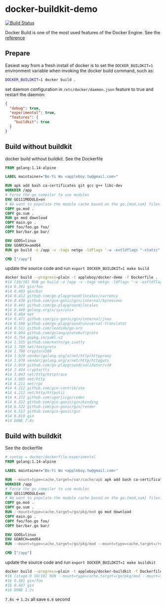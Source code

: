 # docker-buildkit-demo

[![Build Status](https://cloud.drone.io/api/badges/go-training/docker-buildkit-demo/status.svg)](https://cloud.drone.io/go-training/docker-buildkit-demo)

Docker Build is one of the most used features of the Docker Engine. See the [reference](https://docs.docker.com/develop/develop-images/build_enhancements/)

## Prepare

Easiest way from a fresh install of docker is to set the `DOCKER_BUILDKIT=1` environment variable when invoking the docker build command, such as:

```sh
DOCKER_BUILDKIT=1 docker build .
```

set daemon configuration in `/etc/docker/daemon.json` feature to true and restart the daemon:

```json
{
  "debug": true,
  "experimental": true,
  "features": {
    "buildkit": true
  }
}
```

## Build without buildkit

docker build without buildkit. See the Dockerfile

```dockerfile
FROM golang:1.14-alpine

LABEL maintainer="Bo-Yi Wu <appleboy.tw@gmail.com>"

RUN apk add bash ca-certificates git gcc g++ libc-dev
WORKDIR /app
# Force the go compiler to use modules
ENV GO111MODULE=on
# We want to populate the module cache based on the go.{mod,sum} files.
COPY go.mod .
COPY go.sum .
RUN go mod download
COPY main.go .
COPY foo/foo.go foo/
COPY bar/bar.go bar/

ENV GOOS=linux
ENV GOARCH=amd64
RUN go build -o /app -v -tags netgo -ldflags '-w -extldflags "-static"' .

CMD ["/app"]
```

update the source code and run `export DOCKER_BUILDKIT=1 make build`

```sh
docker build --progress=plain -t appleboy/docker-demo -f Dockerfile .
#14 [10/10] RUN go build -o /app -v -tags netgo -ldflags '-w -extldflags "-s...
#14 0.391 gin/foo
#14 0.403 gin/bar
#14 0.412 github.com/go-playground/locales/currency
#14 0.438 github.com/gin-gonic/gin/internal/bytesconv
#14 0.441 github.com/go-playground/locales
#14 0.449 golang.org/x/sys/unix
#14 0.464 net
#14 0.471 github.com/gin-gonic/gin/internal/json
#14 0.508 github.com/go-playground/universal-translator
#14 0.511 github.com/leodido/go-urn
#14 0.694 github.com/golang/protobuf/proto
#14 0.754 gopkg.in/yaml.v2
#14 1.535 github.com/mattn/go-isatty
#14 1.789 net/textproto
#14 1.790 crypto/x509
#14 1.920 vendor/golang.org/x/net/http/httpproxy
#14 1.978 vendor/golang.org/x/net/http/httpguts
#14 2.019 github.com/go-playground/validator/v10
#14 2.434 crypto/tls
#14 3.043 net/http/httptrace
#14 3.085 net/http
#14 4.211 net/rpc
#14 4.212 github.com/gin-contrib/sse
#14 4.212 net/http/httputil
#14 4.372 github.com/ugorji/go/codec
#14 6.322 github.com/gin-gonic/gin/binding
#14 6.322 github.com/gin-gonic/gin/render
#14 6.517 github.com/gin-gonic/gin
#14 6.819 gin
#14 DONE 7.8s
```

## Build with buildkit

See the dockerfile

```dockerfile
# syntax = docker/dockerfile:experimental
FROM golang:1.14-alpine

LABEL maintainer="Bo-Yi Wu <appleboy.tw@gmail.com>"

RUN --mount=type=cache,target=/var/cache/apk apk add bash ca-certificates git gcc g++ libc-dev
WORKDIR /app
# Force the go compiler to use modules
ENV GO111MODULE=on
# We want to populate the module cache based on the go.{mod,sum} files.
COPY go.mod .
COPY go.sum .
RUN --mount=type=cache,target=/go/pkg/mod go mod download
COPY main.go .
COPY foo/foo.go foo/
COPY bar/bar.go bar/

ENV GOOS=linux
ENV GOARCH=amd64
RUN --mount=type=cache,target=/go/pkg/mod --mount=type=cache,target=/root/.cache/go-build go build -o /app -v -tags netgo -ldflags '-w -extldflags "-static"' .

CMD ["/app"]
```

update the source code and run `export DOCKER_BUILDKIT=1 make buildkit`

```sh
docker build --progress=plain -t appleboy/docker-buildkit -f Dockerfile.buildkit .
#16 [stage-0 10/10] RUN --mount=type=cache,target=/go/pkg/mod --mount=type=c...
#16 0.381 gin/foo
#16 0.447 gin
#16 DONE 1.2s
```

`7.8s` -> `1.2s` all save `6.6` second
